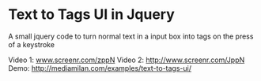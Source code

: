 Text to Tags UI in Jquery
===============

A small jquery code to turn normal text in a input box into tags on the press of a keystroke

Video 1: www.screenr.com/zppN
Video 2: http://www.screenr.com/JppN
Demo: http://mediamilan.com/examples/text-to-tags-ui/
